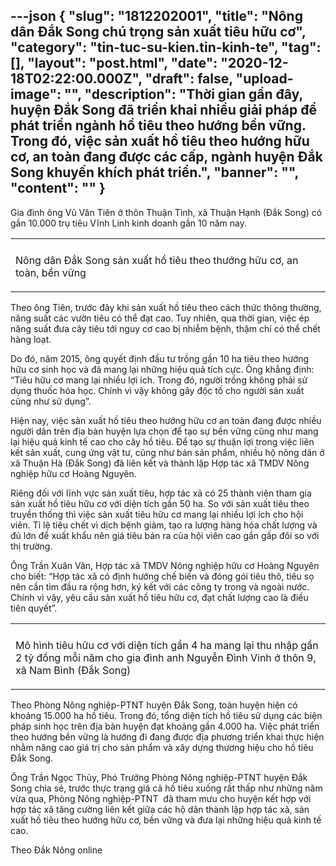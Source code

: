 ---json
{
    "slug": "1812202001",
    "title": "Nông dân Đắk Song chú trọng sản xuất tiêu hữu cơ",
    "category": "tin-tuc-su-kien.tin-kinh-te",
    "tag": [],
    "layout": "post.html",
    "date": "2020-12-18T02:22:00.000Z",
    "draft": false,
    "upload-image": "",
    "description": "Thời gian gần đây, huyện Đắk Song đã triển khai nhiều giải pháp để phát triển ngành hồ tiêu theo hướng bền vững. Trong đó, việc sản xuất hồ tiêu theo hướng hữu cơ, an toàn đang được các cấp, ngành huyện Đắk Song khuyến khích phát triển.",
    "banner": "",
    "__content__": ""
}
---
<p>Gia đ&igrave;nh &ocirc;ng Vũ Văn Ti&ecirc;n ở th&ocirc;n Thuận T&igrave;nh, x&atilde; Thuận Hạnh (Đắk Song) c&oacute; gần 10.000 trụ ti&ecirc;u Vĩnh Linh kinh doanh gần 10 năm nay.</p>

<table align="center">
	<tbody>
		<tr>
			<td><img alt="" src="http://www.baodaknong.org.vn/database/image/2020/12/17/3465-KT-2.jpg" /></td>
		</tr>
		<tr>
			<td>
			<p>N&ocirc;ng d&acirc;n Đắk Song sản xuất hồ ti&ecirc;u theo thướng hữu cơ, an to&agrave;n, bền vững</p>
			</td>
		</tr>
	</tbody>
</table>

<p>Theo &ocirc;ng Ti&ecirc;n, trước đ&acirc;y khi sản xuất hồ ti&ecirc;u theo c&aacute;ch thức th&ocirc;ng thường, năng suất c&aacute;c vườn ti&ecirc;u c&oacute; thể đạt cao. Tuy nhi&ecirc;n, qua thời gian, việc &eacute;p năng suất đưa c&acirc;y ti&ecirc;u tới nguy cơ cao bị nhiễm bệnh, thậm ch&iacute; c&oacute; thể chết h&agrave;ng loạt.</p>

<p>Do đ&oacute;, năm 2015, &ocirc;ng quyết định đầu tư trồng gần 10 ha ti&ecirc;u theo hướng hữu cơ sinh học v&agrave; đ&atilde; mang lại những hiệu quả t&iacute;ch cực. &Ocirc;ng khẳng định: &ldquo;Ti&ecirc;u hữu cơ mang lại nhiều lợi &iacute;ch. Trong đ&oacute;, người trồng kh&ocirc;ng phải sử dụng thuốc h&oacute;a học. Ch&iacute;nh v&igrave; vậy kh&ocirc;ng g&acirc;y độc tố cho người sản xuất cũng như sử dụng&rdquo;.</p>

<p>Hiện nay, việc sản xuất hồ ti&ecirc;u theo hướng hữu cơ an to&agrave;n đang được nhiều người d&acirc;n tr&ecirc;n địa b&agrave;n huyện lựa chọn để tạo sự bền vững cũng như mang lại hiệu quả kinh tế cao cho c&acirc;y hồ ti&ecirc;u. Để tạo sự thuận lợi trong việc li&ecirc;n kết sản xuất, cung ứng vật tư, cũng như b&aacute;n sản phẩm, nhiều hộ n&ocirc;ng d&acirc;n ở x&atilde; Thuận H&agrave; (Đắk Song) đ&atilde; li&ecirc;n kết v&agrave; th&agrave;nh lập Hợp t&aacute;c x&atilde; TMDV N&ocirc;ng nghiệp hữu cơ Ho&agrave;ng Nguy&ecirc;n.</p>

<p>Ri&ecirc;ng đối với lĩnh vực sản xuất ti&ecirc;u, hợp t&aacute;c x&atilde; c&oacute; 25 th&agrave;nh vi&ecirc;n tham gia sản xuất hồ ti&ecirc;u hữu cơ với diện t&iacute;ch gần 50 ha. So với sản xuất ti&ecirc;u theo truyền thống th&igrave; việc sản xuất ti&ecirc;u hữu cơ mang lại nhiều lợi &iacute;ch cho hội vi&ecirc;n. Tỉ lệ ti&ecirc;u chết v&igrave; dịch bệnh giảm, tạo ra lượng h&agrave;ng h&oacute;a chất lượng v&agrave; đủ lớn để xuất khẩu n&ecirc;n gi&aacute; ti&ecirc;u b&aacute;n ra của hội vi&ecirc;n cao gần gấp đ&ocirc;i so với thị trường.</p>

<p>&Ocirc;ng Trần Xu&acirc;n Văn, Hợp t&aacute;c x&atilde; TMDV N&ocirc;ng nghiệp hữu cơ Ho&agrave;ng Nguy&ecirc;n cho biết: &ldquo;Hợp t&aacute;c x&atilde; c&oacute; định hướng chế biến v&agrave; đ&oacute;ng g&oacute;i ti&ecirc;u th&ocirc;, ti&ecirc;u sọ n&ecirc;n cần t&igrave;m đầu ra rộng hơn, k&yacute; kết với c&aacute;c c&ocirc;ng ty trong v&agrave; ngo&agrave;i nước. Ch&iacute;nh v&igrave; vậy, y&ecirc;u cầu sản xuất hồ ti&ecirc;u hữu cơ, đạt chất lượng cao l&agrave; điều ti&ecirc;n quyết&rdquo;.</p>

<table align="center">
	<tbody>
		<tr>
			<td><img alt="" src="http://www.baodaknong.org.vn/database/image/2020/12/17/3465-KT-4.jpg" /></td>
		</tr>
		<tr>
			<td>
			<p>M&ocirc; h&igrave;nh ti&ecirc;u hữu cơ với diện t&iacute;ch gần 4 ha mang lại thu nhập gần 2 tỷ đồng mỗi năm cho gia đ&igrave;nh anh Nguyễn Đ&igrave;nh Vinh ở th&ocirc;n 9, x&atilde; Nam B&igrave;nh (Đắk Song)</p>
			</td>
		</tr>
	</tbody>
</table>

<p>Theo Ph&ograve;ng N&ocirc;ng nghiệp-PTNT huyện Đắk Song, to&agrave;n huyện hiện c&oacute; khoảng 15.000 ha hồ ti&ecirc;u. Trong đ&oacute;, tổng diện t&iacute;ch hồ ti&ecirc;u sử dụng c&aacute;c biện ph&aacute;p sinh học tr&ecirc;n địa b&agrave;n huyện đạt khoảng gần 4.000 ha. Việc ph&aacute;t triển theo hướng bền vững l&agrave; hướng đi đang được địa phương triển khai thực hiện nhằm n&acirc;ng cao gi&aacute; trị cho sản phẩm v&agrave; x&acirc;y dựng thương hiệu cho hồ ti&ecirc;u Đắk Song.</p>

<p>&Ocirc;ng Trần Ngọc Thủy, Ph&oacute; Trưởng Ph&ograve;ng N&ocirc;ng nghiệp-PTNT huyện Đắk Song chia sẻ, trước thực trạng gi&aacute; cả hồ ti&ecirc;u xuống rất thấp như những năm vừa qua, Ph&ograve;ng N&ocirc;ng nghiệp-PTNT&nbsp; đ&atilde; tham mưu cho huyện kết hợp với hợp t&aacute;c x&atilde; tăng cường li&ecirc;n kết giữa c&aacute;c hộ d&acirc;n th&agrave;nh lập hợp t&aacute;c x&atilde;, sản xuất hồ ti&ecirc;u theo hướng hữu cơ, bền vững v&agrave; đưa lại những hiệu quả kinh tế cao.</p>

<p>Theo Đắk N&ocirc;ng online</p>
